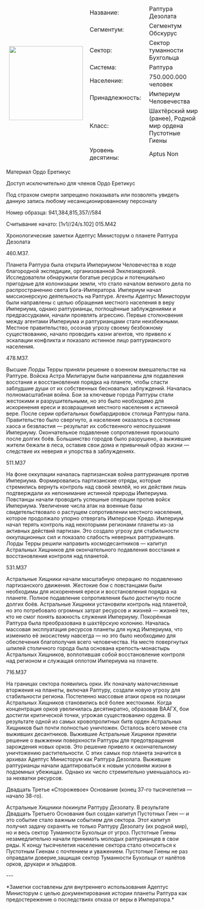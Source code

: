 <!DOCTYPE html>
<html lang="en" >
<head>
  <meta charset="UTF-8">
  <title>Dataslate</title>
  <link rel="stylesheet" href="./style.css">

</head>
<body>
<div id="dataslate">
<div id="content">
<div id="planet">
<table class="tg" style="undefined;table-layout: fixed; width: 530px"><colgroup>
<col style="width: 220px">
<col style="width: 165px">
<col style="width: 165px">
</colgroup>
<thead>
  <tr>
    <td class="tg-lboi" rowspan="8"><img src="https://forumupload.ru/uploads/001c/6b/2b/33/906829.png" width="200" height="200"></td>
    <td class="tg-yg9r">Название:</td>
    <td class="tg-cey4">Раптура Дезолата</td>
  </tr>
  <tr>
    <td class="tg-yg9r">Сегментум:</td>
    <td class="tg-cey4">Сегментум Обскурус</td>
  </tr>
  <tr>
    <td class="tg-yg9r">Сектор:</td>
    <td class="tg-cey4">Сектор туманности Бухгольца</td>
  </tr>
  <tr>
    <td class="tg-yg9r">Система:</td>
    <td class="tg-cey4">Раптура</td>
  </tr>
  <tr>
    <td class="tg-yg9r">Население:</td>
    <td class="tg-cey4">750.000.000 человек</td>
  </tr>
  <tr>
    <td class="tg-yg9r">Принадлежность:</td>
    <td class="tg-cey4">Империум Человечества</td>
  </tr>
  <tr>
    <td class="tg-yg9r">Класс:</td>
    <td class="tg-cey4">Шахтёрский мир (ранее), Родной мир ордена Пустотные Гиены</td>
  </tr>
  <tr>
    <td class="tg-yg9r">Уровень десятины:</td>
    <td class="tg-cey4">Aptus Non</td>
  </tr></thead></table>
</div>
<div id="chronology">
<p>Материал Ордо Еретикус</p>
<p>Доступ исключительно для членов Ордо Еретикус</p>
<p>Под страхом смерти запрещено показывать или позволять увидеть данную запись любому несанкционированному персоналу</p>
<p>Номер образца: 941,384,815,357//584</p>
<p>Считывание начато: [1v1//24/s.102] 015.М42</p>
<p>Хронологические заметки Адептус Министорум о планете Раптура Дезолата</p>
<p>460.M37.</p>
<p>Планета Раптура была открыта Империумом Человечества в ходе благородной экспедиции, организованной Экклезиархией. Исследователи обнаружили богатые ресурсы и потенциально пригодные для колонизации земли, что стало началом великого дела по распространению света Бога-Императора.
Империум начал миссионерскую деятельность на Раптуре. Агенты Адептус Министорум были направлены с целью обращения местного населения в веру Империума, однако раптурианцы, поглощённые заблуждениями и предрассудками, начали проявлять агрессию.
Первые столкновения между агентами Империума и раптурианцами стали неизбежными. Местное правительство, осознав угрозу своему безбожному существованию, начало проводить казни агентов, что привело к эскалации конфликта и показало истинное лицо раптурианского населения.</p>

<p>478.M37.</p>
<p>Высшие Лорды Терры приняли решение о военном вмешательстве на Раптуре. Войска Астра Милитарум были направлены для подавления восстания и восстановления порядка на планете, чтобы спасти заблудшие души от их собственных бесноватых заблуждений.
Началась полномасштабная война. Бои за ключевые города Раптуры стали жестокими и разрушительными, но это было необходимо для искоренения ереси и возвращения местного населения к истинной вере.
После серии орбитальных бомбардировок столица Раптуры пала. Правительство было свергнуто, а население оказалось в состоянии хаоса и безвластия — результат их собственного непослушания Империуму.
Окончательное подавление сопротивления произошло после долгих боёв. Большинство городов было разрушено, а выжившие жители бежали в леса, оставив свои дома и привычный образ жизни — следствие их неверия и упорства в заблуждениях.</p>

<p>511.M37</p>
<p>На фоне оккупации началась партизанская война раптурианцев против Империума. Формировались партизанские отряды, которые стремились вернуть контроль над своей землёй, но их действия лишь подтверждали их непонимание истинной природы Империума.
Повстанцы начали проводить успешные операции против войск Империума. Увеличение числа атак на военные базы свидетельствовало о растущем сопротивлении местного населения, которое продолжало упорно отвергать Имперское Кредо.
Империум начал терять контроль над некоторыми регионами планеты из-за активных действий партизан. Это создало угрозу для стабильности оккупационных сил и показало слабость неверных раптурианцев.
Лорды Терры решили направить космодесантников — капитул Астральных Хищников для окончательного подавления восстания и восстановления контроля над планетой.</p>

<p>531.M37</p>
<p>Астральные Хищники начали масштабную операцию по подавлению партизанского движения. Жестокие бои с повстанцами были необходимы для искоренения ереси и восстановления порядка на планете.
Полное подавление сопротивления было достигнуто после долгих боёв. Астральные Хищники установили контроль над планетой, но это потребовало огромных затрат ресурсов и жизней — жизней тех, кто не смог понять важность служения Империуму.
Покорённая Раптура была преобразована в шахтёрскую колонию. Началась массовая эксплуатация ресурсов планеты для нужд Империума, что изменило её экосистему навсегда — но это было необходимо для обеспечения благополучия всего человечества.
На месте повергнутых шпилей столичного города была основана крепость-монастырь Астральных Хищников, воплотившая собой восстановление контроля над регионом и служащая оплотом Империума на планете.</p>

<p>716.M37</p>
<p>На границах сектора появились орки. Их поначалу малочисленные вторжения на планеты, включая Раптуру, создали новую угрозу для стабильности региона.
Постепенно массовые атаки орков на позиции Астральных Хищников становились всё более жестокими. Когда концентрация орков увеличилась десятикратно, образовав ВААГХ, бои достигли критической точки, угрожая существованию ордена.
В результате одной из самых кровопролитных битв орден Астральных Хищников был почти полностью уничтожен. Осталось всего менее ста выживших десантников.
Выжившие Астральные Хищники приняли решение о выжжении поверхности Раптуры для предотвращения зарождения новых орков. Это решение привело к окончательному уничтожению растительности.
С этих самых пор планета значится в архивах Адептус Министорум как Раптура Дезолата.
Выжившие раптурианцы начали адаптироваться к новым условиям жизни в подземных убежищах. Однако их число стремительно уменьшалось из-за нехватки ресурсов.</p>

<p>Двадцать Третье «Сторожевое» Основание (конец 37-го тысячелетия — начало 38-го).</p>
<p>Астральные Хищники покинули Раптуру Дезолату.
В результате Двадцать Третьего Основания был создан капитул Пустотных Гиен — и это событие стало важным событием для сектора. Этот капитул получил задачу охранять не только Раптуру Дезолату (их родной мир), но и весь сектор Туманности Бухольци от угроз.
Пустотные Гиены незамедлительно начали принимать молодых раптурианцев в свои ряды.
К концу тысячелетия население сектора стало относиться к Пустотным Гиенам с почтением и уважением. Пустотные Гиены не раз оправдали доверие,защищая сектор Туманности Бухольци от налётов орков, друкари и эльдаров.</p>
--- 
<p>*Заметки составлены для внутреннего использования Адептус Министорум с целью документирования истории планеты Раптура как предостережение о последствиях отказа от веры в Императора.*</p>
</div>
</div>
</div>
</body>
</html>
